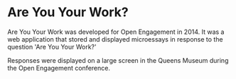 # Are You Your Work?
Are You Your Work was developed for Open Engagement in 2014. It was a web application that stored and displayed microessays in response to the question 'Are You Your Work?'

Responses were displayed on a large screen in the Queens Museum during the Open Engagement conference.
